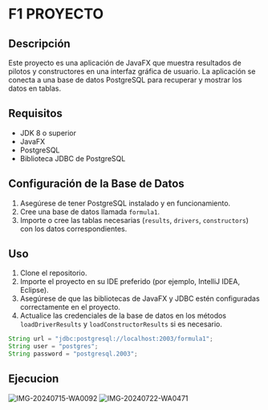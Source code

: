 # F1 PROYECTO

## Descripción

Este proyecto es una aplicación de JavaFX que muestra resultados de pilotos y constructores en una interfaz gráfica de usuario. La aplicación se conecta a una base de datos PostgreSQL para recuperar y mostrar los datos en tablas.

## Requisitos

- JDK 8 o superior
- JavaFX
- PostgreSQL
- Biblioteca JDBC de PostgreSQL

## Configuración de la Base de Datos

1. Asegúrese de tener PostgreSQL instalado y en funcionamiento.
2. Cree una base de datos llamada `formula1`.
3. Importe o cree las tablas necesarias (`results`, `drivers`, `constructors`) con los datos correspondientes.

## Uso

1. Clone el repositorio.
2. Importe el proyecto en su IDE preferido (por ejemplo, IntelliJ IDEA, Eclipse).
3. Asegúrese de que las bibliotecas de JavaFX y JDBC estén configuradas correctamente en el proyecto.
4. Actualice las credenciales de la base de datos en los métodos `loadDriverResults` y `loadConstructorResults` si es necesario.

```java
String url = "jdbc:postgresql://localhost:2003/formula1";
String user = "postgres";
String password = "postgresql.2003";
```

## Ejecucion
![IMG-20240715-WA0092](https://github.com/user-attachments/assets/8292aeb8-a278-44e5-9ab6-6c1a4ddce45a)
![IMG-20240722-WA0471](https://github.com/user-attachments/assets/f04fd401-757b-40be-8dd4-5ce434583469)
